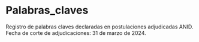 # Palabras_claves
Registro de palabras claves declaradas en postulaciones adjudicadas ANID.
Fecha de corte de adjudicaciones: 31 de marzo de 2024.

